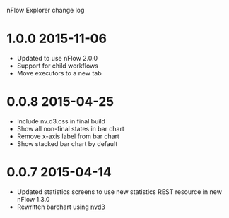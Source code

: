 nFlow Explorer change log

1.0.0 2015-11-06
================

* Updated to use nFlow 2.0.0
* Support for child workflows
* Move executors to a new tab

0.0.8 2015-04-25
================

* Include nv.d3.css in final build
* Show all non-final states in bar chart
* Remove x-axis label from bar chart
* Show stacked bar chart by default

0.0.7 2015-04-14
================

* Updated statistics screens to use new statistics REST resource in new nFlow 1.3.0
* Rewritten barchart using [nvd3](http://nvd3.org/)
